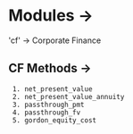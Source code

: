 # Modules ->
  
  'cf' -> Corporate Finance

## CF Methods ->
     
     1. net_present_value
     2. net_present_value_annuity
     3. passthrough_pmt
     4. passthrough_fv
     5. gordon_equity_cost
